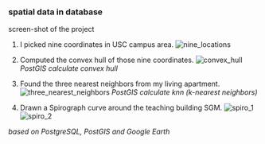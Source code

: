 ### spatial data in database

screen-shot of the project

1. I picked nine coordinates in USC campus area. ![nine_locations](https://github.com/ZhangShiqiu1993/db_management/blob/master/p2/1.nine_locations.png?raw=true)

2. Computed the convex hull of those nine coordinates.
![convex_hull](https://github.com/ZhangShiqiu1993/db_management/blob/master/p2/3.convex_hull.png?raw=true)
*PostGIS calculate convex hull*
![]()

3. Found the three nearest neighbors from my living apartment.
![three_nearest_neighbors](https://github.com/ZhangShiqiu1993/db_management/blob/master/p2/5.three_nearest_neighbors.png?raw=true)
*PostGIS calculate knn (k-nearest neighbors)*
![]()

4. Drawn a Spirograph curve around the teaching building SGM.
![spiro_1](https://github.com/ZhangShiqiu1993/db_management/blob/master/p2/spiro1.png?raw=true)
![spiro_2](https://github.com/ZhangShiqiu1993/db_management/blob/master/p2/spiro2.png?raw=true)


*based on PostgreSQL, PostGIS and Google Earth*

